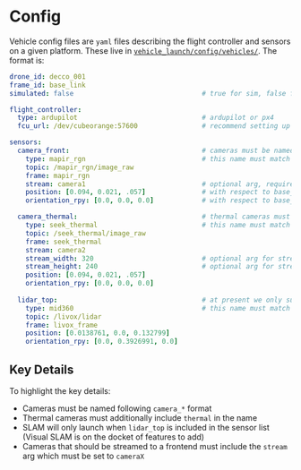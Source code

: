 # Config

Vehicle config files are `yaml` files describing the flight controller and sensors on a given platform. These live in [`vehicle_launch/config/vehicles/`](https://github.com/robotics-88/vehicle-launch/tree/main/config). The format is:

```yaml
drone_id: decco_001
frame_id: base_link
simulated: false                                # true for sim, false for IRL

flight_controller:
  type: ardupilot                               # ardupilot or px4
  fcu_url: /dev/cubeorange:57600                # recommend setting up a symlink such as here for cubeorange

sensors:
  camera_front:                                 # cameras must be named camera_*
    type: mapir_rgn                             # this name must match the wrapper launch file, e.g. mapir_rgn.launch, which must live in vehicle_launch/launch/sensors
    topic: /mapir_rgn/image_raw
    frame: mapir_rgn
    stream: camera1                             # optional arg, required for any camera that will be streamed to frontend
    position: [0.094, 0.021, .057]              # with respect to base_link
    orientation_rpy: [0.0, 0.0, 0.0]            # with respect to base_link

  camera_thermal:                               # thermal cameras must include thermal in the name
    type: seek_thermal                          # this name must match the wrapper launch file, e.g. seek_thermal.launch, which must live in vehicle_launch/launch/sensors
    topic: /seek_thermal/image_raw
    frame: seek_thermal
    stream: camera2
    stream_width: 320                           # optional arg for streaming at different resolution than default (640x480)
    stream_height: 240                          # optional arg for streaming at different resolution than default (640x480)
    position: [0.094, 0.021, .057]
    orientation_rpy: [0.0, 0.0, 0.0]
  
  lidar_top:                                    # at present we only support LiDAR-based SLAM, so lidar_top must be included to enable SLAM
    type: mid360                                # this name must match the wrapper launch file, e.g. mid360.launch, which must live in vehicle_launch/launch/sensors
    topic: /livox/lidar
    frame: livox_frame
    position: [0.0138761, 0.0, 0.132799]
    orientation_rpy: [0.0, 0.3926991, 0.0]
```

## Key Details

To highlight the key details:

- Cameras must be named following `camera_*` format
- Thermal cameras must additionally include `thermal` in the name
- SLAM will only launch when `lidar_top` is included in the sensor list (Visual SLAM is on the docket of features to add)
- Cameras that should be streamed to a frontend must include the `stream` arg which must be set to `cameraX`